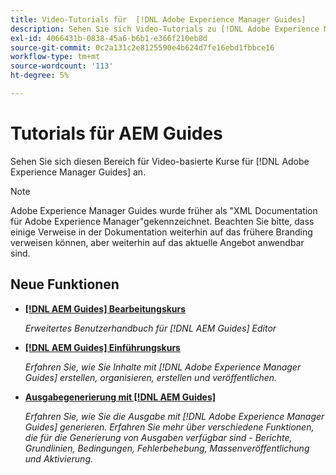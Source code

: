 ```yaml
---
title: Video-Tutorials für  [!DNL Adobe Experience Manager Guides]
description: Sehen Sie sich Video-Tutorials zu [!DNL Adobe Experience Manager Guides], AEM XML-Add-on, AEM XML-Plug-in, AEM DoX und AEM Dox an.
exl-id: 4066431b-0838-45a6-b6b1-e366f210eb8d
source-git-commit: 0c2a131c2e8125590e4b624d7fe16ebd1fbbce16
workflow-type: tm+mt
source-wordcount: '113'
ht-degree: 5%

---
```


# Tutorials für AEM Guides

Sehen Sie sich diesen Bereich für Video-basierte Kurse für [!DNL Adobe Experience Manager Guides] an.

>[!NOTE]
> 
> Adobe Experience Manager Guides wurde früher als &quot;XML Documentation für Adobe Experience Manager&quot;gekennzeichnet. Beachten Sie bitte, dass einige Verweise in der Dokumentation weiterhin auf das frühere Branding verweisen können, aber weiterhin auf das aktuelle Angebot anwendbar sind.

## Neue Funktionen

* **[[!DNL AEM Guides] Bearbeitungskurs](course-3/overview.md)**

  *Erweitertes Benutzerhandbuch für [!DNL AEM Guides] Editor*

* **[[!DNL AEM Guides] Einführungskurs](course-1/overview.md)**

  *Erfahren Sie, wie Sie Inhalte mit [!DNL Adobe Experience Manager Guides] erstellen, organisieren, erstellen und veröffentlichen.*

* **[Ausgabegenerierung mit [!DNL AEM Guides]](course-2/overview.md)**

  *Erfahren Sie, wie Sie die Ausgabe mit [!DNL Adobe Experience Manager Guides] generieren. Erfahren Sie mehr über verschiedene Funktionen, die für die Generierung von Ausgaben verfügbar sind - Berichte, Grundlinien, Bedingungen, Fehlerbehebung, Massenveröffentlichung und Aktivierung.*
